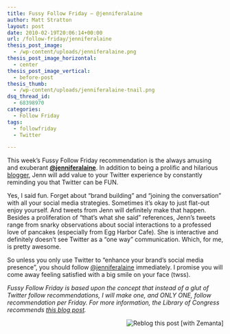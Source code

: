```yaml
---
title: Fussy Follow Friday – @jenniferalaine
author: Matt Stratton
layout: post
date: 2010-02-19T20:06:14+00:00
url: /follow-friday/jenniferalaine
thesis_post_image:
  - /wp-content/uploads/jenniferalaine.png
thesis_post_image_horizontal:
  - center
thesis_post_image_vertical:
  - before-post
thesis_thumb:
  - /wp-content/uploads/jenniferalaine-tnail.png
dsq_thread_id:
  - 68398970
categories:
  - Follow Friday
tags:
  - followfriday
  - Twitter

---
```

This week&#8217;s Fussy Follow Friday recommendation is the always amusing and exuberant <a href="http://twitter.com/jenniferalaine" target="_blank"><strong>@jenniferalaine</strong></a>. In addition to being a prolific and hilarious <a href="http://youllgrowtoloveme.com/" target="_blank">blogger</a>, Jenn will add value to your Twitter experience by constantly reminding you that Twitter can be FUN.

Yes, I said fun. Forget about &#8220;brand building&#8221; and &#8220;joining the conversation&#8221; with all your social media strategies. Sometimes it&#8217;s okay to just flat-out enjoy yourself. And tweets from Jenn will definitely make that happen. Besides a proliferation of &#8220;that&#8217;s what she said&#8221; references, Jenn&#8217;s tweets range from snarky observations about social interactions to a professed love of pancakes (especially from Egg Harbor Cafe). She is interactive and definitely doesn&#8217;t see Twitter as a &#8220;one way&#8221; communication. Which, for me, is pretty awesome.

So unless you only use Twitter to &#8220;enhance your brand&#8217;s social media presence&#8221;, you should follow <a href="http://twitter.com/jenniferalaine" target="_blank">@jenniferalaine</a> immediately. I promise you will come away feeling satisfied with a big smile on your face (twss).

_Fussy Follow Friday is based upon the concept that instead of a glut of Twitter follow recommendations, I will make one, and ONLY ONE, follow recommendation per Friday. For more information, the Library of Congress recommends <a href="/follow-friday/fussy-follow-friday/" target="_self">this blog post</a>._

<div class="zemanta-pixie" style="margin-top: 10px; height: 15px;">
  <a class="zemanta-pixie-a" title="Reblog this post [with Zemanta]" href="http://reblog.zemanta.com/zemified/5f9165f4-e1c4-475c-9743-b56cb6443dc1/"><img class="zemanta-pixie-img" style="border: medium none; float: right;" src="http://img.zemanta.com/reblog_c.png?x-id=5f9165f4-e1c4-475c-9743-b56cb6443dc1" alt="Reblog this post [with Zemanta]" /></a><span class="zem-script more-related pretty-attribution"></span>
</div>